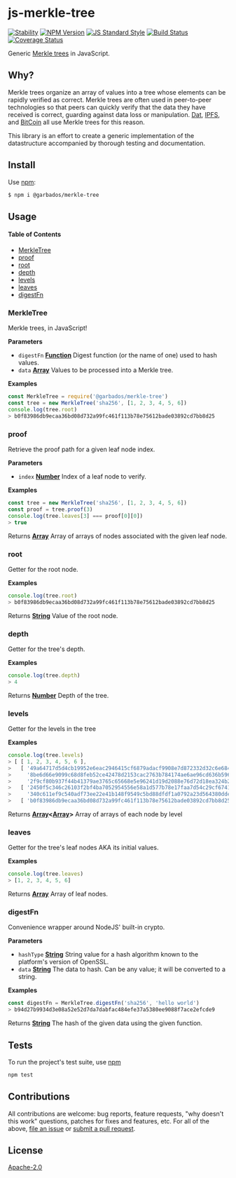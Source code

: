 # js-merkle-tree

[![Stability](https://img.shields.io/badge/stability-experimental-orange.svg?style=flat-square)](https://nodejs.org/api/documentation.html#documentation_stability_index)
[![NPM Version](https://img.shields.io/npm/v/@garbados/js-merkle-tree.svg?style=flat-square)](https://www.npmjs.com/package/@garbados/js-merkle-tree)
[![JS Standard Style](https://img.shields.io/badge/code%20style-standard-brightgreen.svg?style=flat-square)](https://github.com/feross/standard)
[![Build Status](https://img.shields.io/travis/garbados/js-merkle-tree/master.svg?style=flat-square)](https://travis-ci.org/garbados/js-merkle-tree)
[![Coverage Status](https://img.shields.io/coveralls/github/garbados/js-merkle-tree/master.svg?style=flat-square)](https://coveralls.io/github/garbados/js-merkle-tree?branch=master)

Generic [Merkle trees](https://en.wikipedia.org/wiki/Merkle_tree) in JavaScript.

## Why?

Merkle trees organize an array of values into a tree whose elements can be rapidly verified as correct. Merkle trees are often used in peer-to-peer technologies so that peers can quickly verify that the data they have received is correct, guarding against data loss or manipulation. [Dat](http://datproject.org/), [IPFS](http://ipfs.io/), and [BitCoin](https://bitcoin.org/) all use Merkle trees for this reason.

This library is an effort to create a generic implementation of the datastructure accompanied by thorough testing and documentation.

## Install

Use [npm](https://www.npmjs.com/):

```bash
$ npm i @garbados/merkle-tree
```

## Usage

<!-- Generated by documentation.js. Update this documentation by updating the source code. -->

#### Table of Contents

-   [MerkleTree](#merkletree)
-   [proof](#proof)
-   [root](#root)
-   [depth](#depth)
-   [levels](#levels)
-   [leaves](#leaves)
-   [digestFn](#digestfn)

### MerkleTree

Merkle trees, in JavaScript!

**Parameters**

-   `digestFn` **[Function](https://developer.mozilla.org/docs/Web/JavaScript/Reference/Statements/function)** Digest function (or the name of one) used to hash values.
-   `data` **[Array](https://developer.mozilla.org/docs/Web/JavaScript/Reference/Global_Objects/Array)** Values to be processed into a Merkle tree.

**Examples**

```javascript
const MerkleTree = require('@garbados/merkle-tree')
const tree = new MerkleTree('sha256', [1, 2, 3, 4, 5, 6])
console.log(tree.root)
> b0f83986db9ecaa36bd08d732a99fc461f113b78e75612bade03892cd7bb8d25
```

### proof

Retrieve the proof path for a given leaf node index.

**Parameters**

-   `index` **[Number](https://developer.mozilla.org/docs/Web/JavaScript/Reference/Global_Objects/Number)** Index of a leaf node to verify.

**Examples**

```javascript
const tree = new MerkleTree('sha256', [1, 2, 3, 4, 5, 6])
const proof = tree.proof(3)
console.log(tree.leaves[3] === proof[0][0])
> true
```

Returns **[Array](https://developer.mozilla.org/docs/Web/JavaScript/Reference/Global_Objects/Array)** Array of arrays of nodes associated with the given leaf node.

### root

Getter for the root node.

**Examples**

```javascript
console.log(tree.root)
> b0f83986db9ecaa36bd08d732a99fc461f113b78e75612bade03892cd7bb8d25
```

Returns **[String](https://developer.mozilla.org/docs/Web/JavaScript/Reference/Global_Objects/String)** Value of the root node.

### depth

Getter for the tree's depth.

**Examples**

```javascript
console.log(tree.depth)
> 4
```

Returns **[Number](https://developer.mozilla.org/docs/Web/JavaScript/Reference/Global_Objects/Number)** Depth of the tree.

### levels

Getter for the levels in the tree

**Examples**

```javascript
console.log(tree.levels)
> [ [ 1, 2, 3, 4, 5, 6 ],
>   [ '49a64717d5d4cb19952e6eac2946415cf6879adacf9908e7d872332d32c6e684',
>     '8be6d66e9099c68d8feb52ce42478d2153cac2763b784174ae6ae96cd636b596',
>     '2f9cf80b937f44b41379ae3765c65668e5e96241d19d2088e76d72d18ea324b2' ],
>   [ '2450f5c346c26103f2bf4ba7052954556e58a1d577b78e17faa7d54c29cf6741',
>     '340c611ef9c540adf73ee22e41b148f9549c5bd88dfdf1a0792a23d564380dde' ],
>   [ 'b0f83986db9ecaa36bd08d732a99fc461f113b78e75612bade03892cd7bb8d25' ] ]
```

Returns **[Array](https://developer.mozilla.org/docs/Web/JavaScript/Reference/Global_Objects/Array)&lt;[Array](https://developer.mozilla.org/docs/Web/JavaScript/Reference/Global_Objects/Array)>** Array of arrays of each node by level

### leaves

Getter for the tree's leaf nodes AKA its initial values.

**Examples**

```javascript
console.log(tree.leaves)
> [1, 2, 3, 4, 5, 6]
```

Returns **[Array](https://developer.mozilla.org/docs/Web/JavaScript/Reference/Global_Objects/Array)** Array of leaf nodes.

### digestFn

Convenience wrapper around NodeJS' built-in crypto.

**Parameters**

-   `hashType` **[String](https://developer.mozilla.org/docs/Web/JavaScript/Reference/Global_Objects/String)** String value for a hash algorithm known to the platform's version of OpenSSL.
-   `data` **[String](https://developer.mozilla.org/docs/Web/JavaScript/Reference/Global_Objects/String)** The data to hash. Can be any value; it will be converted to a string.

**Examples**

```javascript
const digestFn = MerkleTree.digestFn('sha256', 'hello world')
> b94d27b9934d3e08a52e52d7da7dabfac484efe37a5380ee9088f7ace2efcde9
```

Returns **[String](https://developer.mozilla.org/docs/Web/JavaScript/Reference/Global_Objects/String)** The hash of the given data using the given function.

## Tests

To run the project's test suite, use [npm](https://npmjs.com/)

```bash
npm test
```

## Contributions

All contributions are welcome: bug reports, feature requests, "why doesn't this work" questions, patches for fixes and features, etc. For all of the above, [file an issue](https://github.com/garbados/js-merkle-tree/issues) or [submit a pull request](https://github.com/garbados/js-merkle-tree/pulls).

## License

[Apache-2.0](https://www.apache.org/licenses/LICENSE-2.0)
